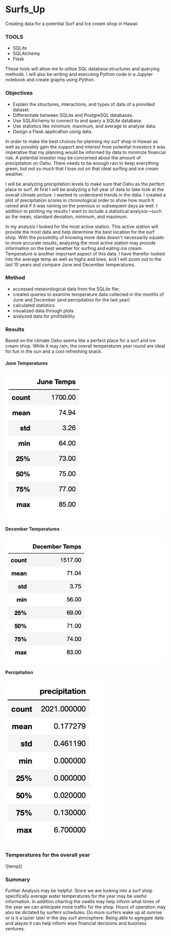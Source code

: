 # Surfs_Up
Creating data for a potential Surf and Ice cream shop in Hawaii 

### TOOLS
* SQLite
* SQLAlchemy
* Flask 

These tools will allow me to utilize SQL database structures and querying methods. I will also be writing and executing Python code in a Jupyter notebook and create graphs using Python.

### Objectives
* Explain the structures, interactions, and types of data of a provided dataset.
* Differentiate between SQLite and PostgreSQL databases.
* Use SQLAlchemy to connect to and query a SQLite database.
* Use statistics like minimum, maximum, and average to analyze data.
* Design a Flask application using data.

In order to make the best choices for planning my surf shop in Hawaii as well as possibly gain the support and interest from potential investors it was imperative that my planning would be informed by data to minimize financial risk. A potential investor may be concerned about the amount of precipitation on Oahu. There needs to be enough rain to keep everything green, but not so much that I lose out on that ideal surfing and ice cream weather.

I will be analyzing precipitation levels to make sure that Oahu as the perfect place to surf. At first I will be analyzing a full year of data to take look at the overall climate picture. I wanted to understand trends in the data. I created a plot of precipitation scores in chronological order to show how much it rained and if it was raining on the previous or subsequent days as well. I addition to plotting my results I want to include a statistical analysis—such as the mean, standard deviation, minimum, and maximum. 

In my analysis I looked for the most active station. This active station will provide the most data and help determine the best location for the surf shop. With the possibility of knowing more data doesn't necessarily equate to more accurate results, analyzing the most active station may provide information on the best weather for surfing and eating ice cream. Temperature is another important aspect of this data. I have therefor looked into the average temp as well as highs and lows, and I will zoom out to the last 10 years and compare June and December temperatures.  

### Method
* accessed meteorological data from the SQLite file;
* created queries to examine temperature data collected in the months of June and December (and percipitation for the last year) 
* calculated statistics 
* visualized data through plots
* analyzed data for profitability

### Results
Based on the climate Oahu seems like a perfect place for a surf and ice cream shop. 
While it may rain, the overall temperatures year round are ideal for fun in the sun and a cool refreshing snack. 

#### June Temperatures
![June.temp](https://github.com/Solrys/Surfs_Up/blob/main/resources/Screen%20Shot%202021-01-31%20at%2012.58.05%20PM.png)

#### December Temperatures
![December.temp](https://github.com/Solrys/Surfs_Up/blob/main/resources/Screen%20Shot%202021-01-31%20at%2012.58.17%20PM.png)

#### Percipitation 
![percp](https://github.com/Solrys/Surfs_Up/blob/main/resources/percip.desc.png)

### Temperatures for the overall year 
![temp](

### Summary 

Further Analysis may be helpful. Since we are looking into a surf shop specifically average water temperatures for the year may be useful information. In addition charting the swells may help inform what times of the year we can anticipate more traffic for the shop. 
Hours of operation may also be dictated by surfers schedules. Do more surfers wake up at sunrise or is it a lazier later in the day surf atmosphere. Being able to agregate data and alayze it can help inform wise financial decisions and business ventures. 




